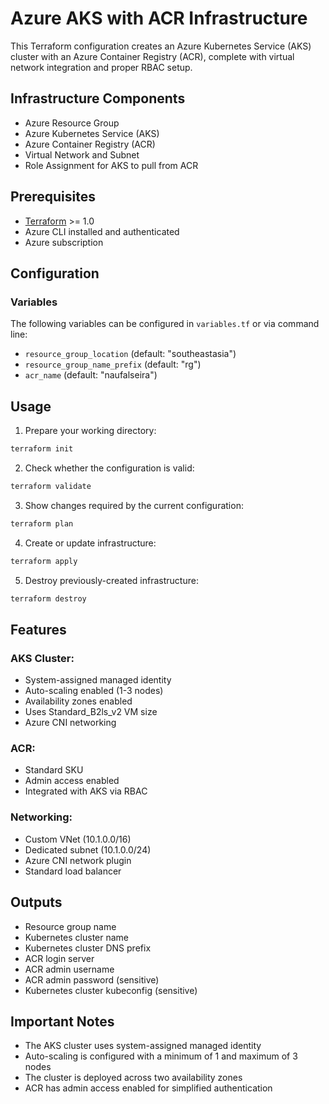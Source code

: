 # Azure AKS with ACR Infrastructure

This Terraform configuration creates an Azure Kubernetes Service (AKS) cluster with an Azure Container Registry (ACR), complete with virtual network integration and proper RBAC setup.

## Infrastructure Components

- Azure Resource Group
- Azure Kubernetes Service (AKS)
- Azure Container Registry (ACR)
- Virtual Network and Subnet
- Role Assignment for AKS to pull from ACR

## Prerequisites

- [Terraform](https://www.terraform.io/downloads.html) >= 1.0
- Azure CLI installed and authenticated
- Azure subscription

## Configuration

### Variables

The following variables can be configured in `variables.tf` or via command line:

- `resource_group_location` (default: "southeastasia")
- `resource_group_name_prefix` (default: "rg")
- `acr_name` (default: "naufalseira")

## Usage

1. Prepare your working directory:
```bash
terraform init
```
2. Check whether the configuration is valid:
```bash
terraform validate
```
3. Show changes required by the current configuration:
```bash
terraform plan
```
4. Create or update infrastructure:
```bash
terraform apply 
```
5. Destroy previously-created infrastructure:
```bash
terraform destroy 
```

## Features

### AKS Cluster:
- System-assigned managed identity
- Auto-scaling enabled (1-3 nodes)
- Availability zones enabled
- Uses Standard_B2ls_v2 VM size
- Azure CNI networking

### ACR:
- Standard SKU
- Admin access enabled
- Integrated with AKS via RBAC

### Networking:
- Custom VNet (10.1.0.0/16)
- Dedicated subnet (10.1.0.0/24)
- Azure CNI network plugin
- Standard load balancer

## Outputs 
- Resource group name
- Kubernetes cluster name
- Kubernetes cluster DNS prefix
- ACR login server
- ACR admin username
- ACR admin password (sensitive)
- Kubernetes cluster kubeconfig (sensitive)

## Important Notes
- The AKS cluster uses system-assigned managed identity
- Auto-scaling is configured with a minimum of 1 and maximum of 3 nodes
- The cluster is deployed across two availability zones
- ACR has admin access enabled for simplified authentication